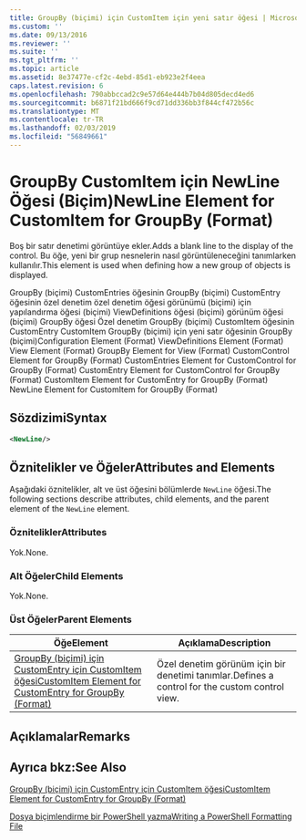 ```yaml
---
title: GroupBy (biçimi) için CustomItem için yeni satır öğesi | Microsoft Docs
ms.custom: ''
ms.date: 09/13/2016
ms.reviewer: ''
ms.suite: ''
ms.tgt_pltfrm: ''
ms.topic: article
ms.assetid: 8e37477e-cf2c-4ebd-85d1-eb923e2f4eea
caps.latest.revision: 6
ms.openlocfilehash: 790abbccad2c9e57d64e444b7b04d805decd4ed6
ms.sourcegitcommit: b6871f21bd666f9cd71dd336bb3f844cf472b56c
ms.translationtype: MT
ms.contentlocale: tr-TR
ms.lasthandoff: 02/03/2019
ms.locfileid: "56849661"
---
```

# <a name="newline-element-for-customitem-for-groupby-format"></a><span data-ttu-id="2f2a4-102">GroupBy CustomItem için NewLine Öğesi (Biçim)</span><span class="sxs-lookup"><span data-stu-id="2f2a4-102">NewLine Element for CustomItem for GroupBy (Format)</span></span>

<span data-ttu-id="2f2a4-103">Boş bir satır denetimi görüntüye ekler.</span><span class="sxs-lookup"><span data-stu-id="2f2a4-103">Adds a blank line to the display of the control.</span></span> <span data-ttu-id="2f2a4-104">Bu öğe, yeni bir grup nesnelerin nasıl görüntüleneceğini tanımlarken kullanılır.</span><span class="sxs-lookup"><span data-stu-id="2f2a4-104">This element is used when defining how a new group of objects is displayed.</span></span>

<span data-ttu-id="2f2a4-105">GroupBy (biçimi) CustomEntries öğesinin GroupBy (biçimi) CustomEntry öğesinin özel denetim özel denetim öğesi görünümü (biçimi) için yapılandırma öğesi (biçimi) ViewDefinitions öğesi (biçimi) görünüm öğesi (biçimi) GroupBy öğesi Özel denetim GroupBy (biçimi) CustomItem öğesinin CustomEntry CustomItem GroupBy (biçimi) için yeni satır öğesinin GroupBy (biçimi)</span><span class="sxs-lookup"><span data-stu-id="2f2a4-105">Configuration Element (Format) ViewDefinitions Element (Format) View Element (Format) GroupBy Element for View (Format) CustomControl Element for GroupBy (Format) CustomEntries Element for CustomControl for GroupBy (Format) CustomEntry Element for CustomControl for GroupBy (Format) CustomItem Element for CustomEntry for GroupBy (Format) NewLine Element for CustomItem for GroupBy (Format)</span></span>

## <a name="syntax"></a><span data-ttu-id="2f2a4-106">Sözdizimi</span><span class="sxs-lookup"><span data-stu-id="2f2a4-106">Syntax</span></span>

```xml
<NewLine/>
```

## <a name="attributes-and-elements"></a><span data-ttu-id="2f2a4-107">Öznitelikler ve Öğeler</span><span class="sxs-lookup"><span data-stu-id="2f2a4-107">Attributes and Elements</span></span>

<span data-ttu-id="2f2a4-108">Aşağıdaki öznitelikler, alt ve üst öğesini bölümlerde `NewLine` öğesi.</span><span class="sxs-lookup"><span data-stu-id="2f2a4-108">The following sections describe attributes, child elements, and the parent element of the `NewLine` element.</span></span>

### <a name="attributes"></a><span data-ttu-id="2f2a4-109">Öznitelikler</span><span class="sxs-lookup"><span data-stu-id="2f2a4-109">Attributes</span></span>

<span data-ttu-id="2f2a4-110">Yok.</span><span class="sxs-lookup"><span data-stu-id="2f2a4-110">None.</span></span>

### <a name="child-elements"></a><span data-ttu-id="2f2a4-111">Alt Öğeler</span><span class="sxs-lookup"><span data-stu-id="2f2a4-111">Child Elements</span></span>

<span data-ttu-id="2f2a4-112">Yok.</span><span class="sxs-lookup"><span data-stu-id="2f2a4-112">None.</span></span>

### <a name="parent-elements"></a><span data-ttu-id="2f2a4-113">Üst Öğeler</span><span class="sxs-lookup"><span data-stu-id="2f2a4-113">Parent Elements</span></span>

|<span data-ttu-id="2f2a4-114">Öğe</span><span class="sxs-lookup"><span data-stu-id="2f2a4-114">Element</span></span>|<span data-ttu-id="2f2a4-115">Açıklama</span><span class="sxs-lookup"><span data-stu-id="2f2a4-115">Description</span></span>|
|-------------|-----------------|
|[<span data-ttu-id="2f2a4-116">GroupBy (biçimi) için CustomEntry için CustomItem öğesi</span><span class="sxs-lookup"><span data-stu-id="2f2a4-116">CustomItem Element for CustomEntry for GroupBy (Format)</span></span>](./customitem-element-for-customentry-for-groupby-format.md)|<span data-ttu-id="2f2a4-117">Özel denetim görünüm için bir denetimi tanımlar.</span><span class="sxs-lookup"><span data-stu-id="2f2a4-117">Defines a control for the custom control view.</span></span>|

## <a name="remarks"></a><span data-ttu-id="2f2a4-118">Açıklamalar</span><span class="sxs-lookup"><span data-stu-id="2f2a4-118">Remarks</span></span>

## <a name="see-also"></a><span data-ttu-id="2f2a4-119">Ayrıca bkz:</span><span class="sxs-lookup"><span data-stu-id="2f2a4-119">See Also</span></span>

[<span data-ttu-id="2f2a4-120">GroupBy (biçimi) için CustomEntry için CustomItem öğesi</span><span class="sxs-lookup"><span data-stu-id="2f2a4-120">CustomItem Element for CustomEntry for GroupBy (Format)</span></span>](./customitem-element-for-customentry-for-groupby-format.md)

[<span data-ttu-id="2f2a4-121">Dosya biçimlendirme bir PowerShell yazma</span><span class="sxs-lookup"><span data-stu-id="2f2a4-121">Writing a PowerShell Formatting File</span></span>](./writing-a-powershell-formatting-file.md)
